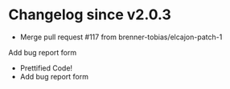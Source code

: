 # Changelog since v2.0.3
- Merge pull request #117 from brenner-tobias/elcajon-patch-1

Add bug report form 
- Prettified Code! 
- Add bug report form 
